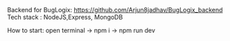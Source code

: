 Backend for BugLogix: https://github.com/Arjun8jadhav/BugLogix_backend
Tech stack : NodeJS,Express, MongoDB

How to start: 
open terminal -> npm i -> npm run dev
